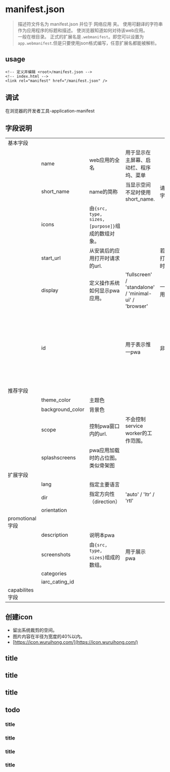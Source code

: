 # manifest.json
> 描述符文件名为 manifest.json 并位于 网络应用 夹。
> 使用可翻译的字符串作为应用程序的标题和描述。
> 使浏览器知道如何对待该web应用。  
> 一般在根目录。
> 正式的扩展名是`.webmanifest`。即您可以设置为`app.webmanifest`.但是只要使用json格式编写，任意扩展名都能被解析。  

## usage
```
<!-- 定义并编辑 <root>/manifest.json -->
<!-- index.html -->
<link rel="manifest" href="/manifest.json" />
```

## 调试
在浏览器的开发者工具-application-manifest  

## 字段说明
|||||||
|-|-|-|-|-|-|
|基本字段||||||
||name|web应用的全名|用于显示在主屏幕、启动栏、程序坞、菜单|||
||short_name|name的简称|当显示空间不足时使用short_name.|请保持在12个字母以内||
||icons|由`{src, type, sizes, [purpose]}`组成的数组对象。||||
||start_url|从安装后的应用打开时请求的url.||若不设置，则打开安装应用时的url||
||display|定义操作系统如何显示pwa应用。|'fullscreen' / 'standalone' / 'minimal-ui' / 'browser'|一般使用'standalone'||
||id||用于表示惟一pwa|非必填项|若无id,有start_url也行。chrome 96+当无id里会自动生成一个id.|
|推荐字段||||||
||theme_color|主题色||||
||background_color|背景色||||
||scope|控制pwa窗口内的url.|不会控制service worker的工作范围。|||
||splashscreens|pwa应用加载时的占位图。类似骨架图|||
|扩展字段||||||
||lang|指定主要语言||||
||dir|指定方向性（direction）|'auto' / 'ltr' / 'rtl'|||
||orientation|||||
|promotional 字段||||||
||description|说明本pwa||||
||screenshots|由`{src, type, sizes}`组成的数组。|用于展示pwa|||
||categories|||||
||iarc_cating_id|||||
|capabilites字段||||||

## 创建icon
- 留出系统裁剪的空间。
- 图片内容在半径为宽度的40%以内。
- [https://icon.wuruihong.com/](https://icon.wuruihong.com/)

## title
## title
## title
## todo
### title
### title
### title
### title


